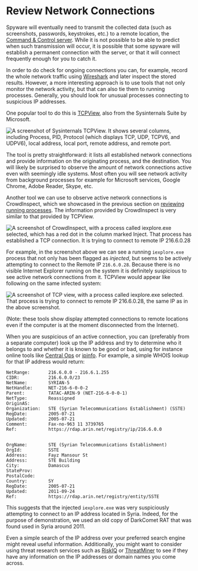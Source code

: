 # Review Network Connections

Spyware will eventually need to transmit the collected data (such as screenshots, passwords, keystrokes, etc.) to a remote location, the [Command & Control server](https://www.crowdstrike.com/cybersecurity-101/cyberattacks/command-and-control/). While it is not possible to be able to predict when such transmission will occur, it is possible that some spyware will establish a permanent connection with the server, or that it will connect frequently enough for you to catch it.

In order to do check for ongoing connections you can, for example, record the whole network traffic using [Wireshark](https://www.wireshark.org/) and later inspect the stored results. However, a more interesting approach is to use tools that not only monitor the network activity, but that can also tie them to running processes. Generally, you should look for unusual processes connecting to suspicious IP addresses.

One popular tool to do this is [TCPView](https://technet.microsoft.com/en-us/sysinternals/tcpview.aspx), also from the Sysinternals Suite by Microsoft.

![A screenshot of Sysinternals TCPView. It shows several columns, including Process, PID, Protocol (which displays TCP, UDP, TCPV6, and UDPV6), local address, local port, remote address, and remote port.](../img/tcpview.png "tcpview")

The tool is pretty straightforward: it lists all established network connections and provide information on the originating process, and the destination. You will likely be surprised to observe the amount of network connections active even with seemingly idle systems. Most often you will see network activity from background processes for example for Microsoft services, Google Chrome, Adobe Reader, Skype, etc.

Another tool we can use to observe active network connections is CrowdInspect, which we showcased in the previous section on [reviewing running processes](processes.md). The information provided by CrowdInspect is very similar to that provided by TCPView.

![A screenshot of CrowdInspect, with a process called `iexplore.exe` selected, which has a red dot in the column marked Inject. That process has established a TCP connection. It is trying to connect to remote IP 216.6.0.28](../img/crowdinspect\_injection.png)

For example, in the screenshot above we can see a running `iexplore.exe` process that not only has been flagged as _injected_, but seems to be actively attempting to connect to the Remote IP `216.6.0.28`. Because there is no visible Internet Explorer running on the system it is definitely suspicious to see active network connections from it. TCPView would appear like following on the same infected system:

![A screenshot of TCP view, with a process called `iexplore.exe` selected. That process is trying to connect to remote IP 216.6.0.28, the same IP as in the above screenshot.](../img/tcpview\_infected.png)

(Note: these tools show display attempted connections to remote locations even if the computer is at the moment disconnected from the Internet).

When you are suspicious of an active connection, you can (preferably from a separate computer) look up the IP address and try to determine who it belongs to and whether it is known to be good or bad, using for instance online tools like [Central Ops](https://centralops.net/co/) or [ipinfo](https://ipinfo.io/). For example, a simple WHOIS lookup for that IP address would return:

```
NetRange:       216.6.0.0 - 216.6.1.255
CIDR:           216.6.0.0/23
NetName:        SYRIAN-5
NetHandle:      NET-216-6-0-0-2
Parent:         TATAC-ARIN-9 (NET-216-6-0-0-1)
NetType:        Reassigned
OriginAS:
Organization:   STE (Syrian Telecommunications Establishment) (SSTE)
RegDate:        2005-07-21
Updated:        2005-07-21
Comment:        Fax-no-963 11 3739765
Ref:            https://rdap.arin.net/registry/ip/216.6.0.0


OrgName:        STE (Syrian Telecommunications Establishment)
OrgId:          SSTE
Address:        Fayz Mansour St
Address:        STE Building
City:           Damascus
StateProv:
PostalCode:
Country:        SY
RegDate:        2005-07-21
Updated:        2011-09-24
Ref:            https://rdap.arin.net/registry/entity/SSTE
```

This suggests that the injected `iexplore.exe` was very suspiciously attempting to connect to an IP address located in Syria. Indeed, for the purpose of demonstration, we used an old copy of DarkComet RAT that was found used in Syria around 2011.

Even a simple search of the IP address over your preferred search engine might reveal useful information. Additionally, you might want to consider using threat research services such as [RiskIQ](https://community.riskiq.com) or [ThreatMiner](https://www.threatminer.org/) to see if they have any information on the IP addresses or domain names you come across.

